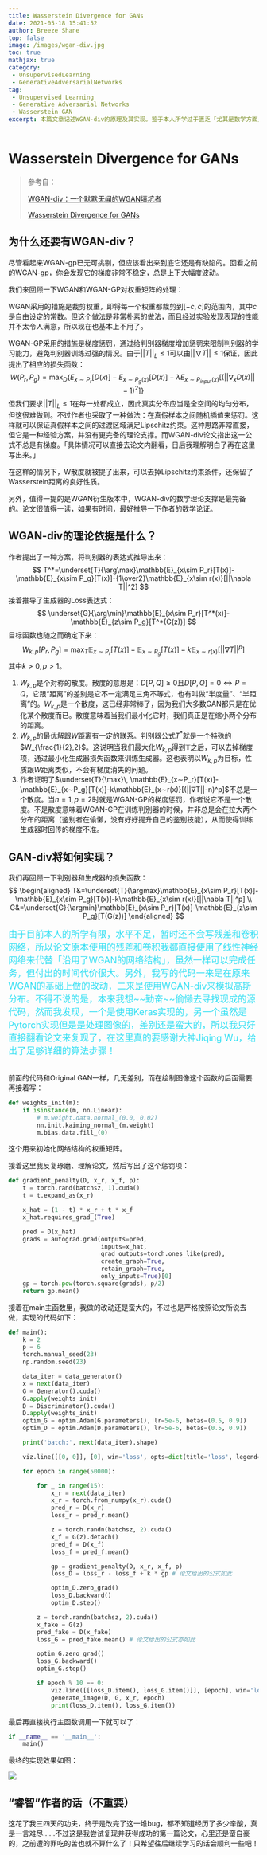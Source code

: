 ```yaml
---
title: Wasserstein Divergence for GANs
date: 2021-05-18 15:41:52
author: Breeze Shane
top: false
image: /images/wgan-div.jpg
toc: true
mathjax: true
category: 
 - UnsupervisedLearning
 - GenerativeAdversarialNetworks
tag: 
 - Unsupervised Learning
 - Generative Adversarial Networks
 - Wasserstein GAN
excerpt: 本篇文章记述WGAN-div的原理及其实现。鉴于本人所学过于匮乏「尤其是数学方面」，太多东西理解不了，因此作此篇一来初步学习，二来留给以后的自己去解决。另外，也正因上述原因，本篇博客并不具备参考意义。
---
```


# Wasserstein Divergence for GANs

> 參考自：
>
> [WGAN-div：一个默默无闻的WGAN填坑者](https://spaces.ac.cn/archives/6139)
>
> [Wasserstein Divergence for GANs](https://arxiv.org/abs/1712.01026)

## 为什么还要有WGAN-div？

尽管看起来WGAN-gp已无可挑剔，但应该看出来到底它还是有缺陷的。回看之前的WGAN-gp，你会发现它的梯度非常不稳定，总是上下大幅度波动。

我们来回顾一下WGAN和WGAN-GP对权重矩阵的处理：

WGAN采用的措施是裁剪权重，即将每一个权重都裁剪到$[-c,c]$的范围内，其中$c$是自由设定的常数。但这个做法是非常朴素的做法，而且经过实验发现表现的性能并不太令人满意，所以现在也基本上不用了。

WGAN-GP采用的措施是梯度惩罚，通过给判别器梯度增加惩罚来限制判别器的学习能力，避免判别器训练过强的情况。由于$||T||_L\leq1$可以由$||\nabla T||\leq1$保证，因此提出了相应的损失函数：
$$
W(P_r, P_g)=\max_{D} \{E_{x \sim P_r}[D(x)]-E_{x\sim P_g(x)}[D(x)]-\lambda E_{x\sim P_{input}(x)}[(||\nabla_x D(x)||-1)^2] \}
$$
但我们要求$||T||_L\leq1$在每一处都成立，因此真实分布应当是全空间的均匀分布，但这很难做到。不过作者也采取了一种做法：在真假样本之间随机插值来惩罚。这样就可以保证真假样本之间的过渡区域满足Lipschitz约束。这种思路非常直接，但它是一种经验方案，并没有更完备的理论支撑。而WGAN-div论文指出这一公式不总是有梯度。「具体情况可以直接去论文内翻看，日后我理解明白了再在这里写出来。」

在这样的情况下，W散度就被提了出来，可以去掉Lipschitz约束条件，还保留了Wasserstein距离的良好性质。

另外，值得一提的是WGAN衍生版本中，WGAN-div的数学理论支撑是最完备的。论文很值得一读，如果有时间，最好推导一下作者的数学论证。

## WGAN-div的理论依据是什么？

作者提出了一种方案，将判别器的表达式推导出来：
$$
T^*=\underset{T}{\arg\max}\mathbb{E}_{x\sim P_r}[T(x)]-\mathbb{E}_{x\sim P_g}[T(x)]-{1\over2}\mathbb{E}_{x\sim r(x)}[||\nabla T||^2]
$$
接着推导了生成器的Loss表达式：
$$
\underset{G}{\arg\min}\mathbb{E}_{x\sim P_r}[T^*(x)]-\mathbb{E}_{z\sim P_g}[T^*(G(z))]
$$
目标函数也随之而确定下来：
$$
W_{k,p}[P_r,P_g]=\max_T\mathbb{E}_{x\sim P_r}[T(x)]-\mathbb{E}_{x\sim P_g}[T(x)]-k\mathbb{E}_{x\sim r(x)}[||\nabla T||^p]
$$
其中$k>0,p>1$。

1. $W_{k,p}$是个对称的散度。散度的意思是：$D[P,Q]≥0$且$D[P,Q]=0⇔P=Q$，它跟“距离”的差别是它不一定满足三角不等式，也有叫做“半度量”、“半距离”的。$W_{k,p}$是一个散度，这已经非常棒了，因为我们大多数GAN都只是在优化某个散度而已。散度意味着当我们最小化它时，我们真正是在缩小两个分布的距离。
2. $W_{k,p}$的最优解跟$W$距离有一定的联系。判别器公式$T^*$就是一个特殊的$W_{\frac{1}{2},2}$。这说明当我们最大化$W_{k,p}$得到$\mathbb T$之后，可以去掉梯度项，通过最小化生成器损失函数来训练生成器。这也表明以$W_{k,p}$为目标，性质跟$W$距离类似，不会有梯度消失的问题。
3. 作者证明了$\underset{T}{\max}\, \mathbb{E}_{x∼P_r}[T(x)]-\mathbb{E}_{x∼P_g}[T(x)]-k\mathbb{E}_{x∼r(x)}[(||∇T||-n)^p]$不总是一个散度。当$n=1,p=2$时就是WGAN-GP的梯度惩罚，作者说它不是一个散度。不是散度意味着WGAN-GP在训练判别器的时候，并非总是会在拉大两个分布的距离（鉴别者在偷懒，没有好好提升自己的鉴别技能），从而使得训练生成器时回传的梯度不准。

## GAN-div将如何实现？

我们再回顾一下判别器和生成器的损失函数：
$$
\begin{aligned}
T&=\underset{T}{\argmax}\mathbb{E}_{x\sim P_r}[T(x)]-\mathbb{E}_{x\sim P_g}[T(x)]-k\mathbb{E}_{x\sim r(x)}[||\nabla T||^p]  \\
G&=\underset{G}{\argmin}\mathbb{E}_{x\sim P_r}[T(x)]-\mathbb{E}_{z\sim P_g}[T(G(z))]
\end{aligned}
$$
<table><font color="#30dff3" size=4>由于目前本人的所学有限，水平不足，暂时还不会写残差和卷积网络，所以论文原本使用的残差和卷积我都直接使用了线性神经网络来代替「沿用了WGAN的网络结构」，虽然一样可以完成任务，但付出的时间代价很大。另外，我写的代码一来是在原来WGAN的基础上做的改动，二来是使用WGAN-div来模拟高斯分布。不得不说的是，本来我想~~勤奋~~偷懒去寻找现成的源代码，然而我发现，一个是使用Keras实现的，另一个虽然是Pytorch实现但是是处理图像的，差别还是蛮大的，所以我只好直接翻看论文来复现了，在这里真的要感谢大神Jiqing Wu，给出了足够详细的算法步骤！</font></table>

前面的代码和Original GAN一样，几无差别，而在绘制图像这个函数的后面需要再接着写：

```python
def weights_init(m):
    if isinstance(m, nn.Linear):
        # m.weight.data.normal_(0.0, 0.02)
        nn.init.kaiming_normal_(m.weight)
        m.bias.data.fill_(0)
```

这个用来初始化网络结构的权重矩阵。

接着这里我反复琢磨、理解论文，然后写出了这个惩罚项：

```python
def gradient_penalty(D, x_r, x_f, p):
    t = torch.rand(batchsz, 1).cuda()
    t = t.expand_as(x_r)

    x_hat = (1 - t) * x_r + t * x_f
    x_hat.requires_grad_(True)

    pred = D(x_hat)
    grads = autograd.grad(outputs=pred,
                          inputs=x_hat,
                          grad_outputs=torch.ones_like(pred),
                          create_graph=True,
                          retain_graph=True,
                          only_inputs=True)[0]
    gp = torch.pow(torch.square(grads), p/2)
    return gp.mean()
```

接着在main主函数里，我做的改动还是蛮大的，不过也是严格按照论文所说去做，实现的代码如下：

```python
def main():
    k = 2
    p = 6
    torch.manual_seed(23)
    np.random.seed(23)

    data_iter = data_generator()
    x = next(data_iter)
    G = Generator().cuda()
    G.apply(weights_init)
    D = Discriminator().cuda()
    D.apply(weights_init)
    optim_G = optim.Adam(G.parameters(), lr=5e-6, betas=(0.5, 0.9))
    optim_D = optim.Adam(D.parameters(), lr=5e-6, betas=(0.5, 0.9))

    print('batch:', next(data_iter).shape)

    viz.line([[0, 0]], [0], win='loss', opts=dict(title='loss', legend=['D', 'G']))

    for epoch in range(50000):

        for _ in range(15):
            x_r = next(data_iter)
            x_r = torch.from_numpy(x_r).cuda()
            pred_r = D(x_r)
            loss_r = pred_r.mean()

            z = torch.randn(batchsz, 2).cuda()
            x_f = G(z).detach()
            pred_f = D(x_f)
            loss_f = pred_f.mean()

            gp = gradient_penalty(D, x_r, x_f, p)
            loss_D = loss_r - loss_f + k * gp # 论文给出的公式如此

            optim_D.zero_grad()
            loss_D.backward()
            optim_D.step()

        z = torch.randn(batchsz, 2).cuda()
        x_fake = G(z)
        pred_fake = D(x_fake)
        loss_G = pred_fake.mean() # 论文给出的公式亦如此

        optim_G.zero_grad()
        loss_G.backward()
        optim_G.step()

        if epoch % 10 == 0:
            viz.line([[loss_D.item(), loss_G.item()]], [epoch], win='loss', update='append')
            generate_image(D, G, x_r, epoch)
            print(loss_D.item(), loss_G.item())
```

最后再直接执行主函数调用一下就可以了：

```python
if __name__ == '__main__':
    main()
```

最终的实现效果如图：

![](/images/WGAN-div-1.png)

## “睿智”作者的话（不重要）

这花了我三四天的功夫，终于是改完了这一堆bug，都不知道经历了多少辛酸，真是一言难尽……不过这是我尝试复现并获得成功的第一篇论文，心里还是蛮自豪的，之前遭的罪吃的苦也就不算什么了！只希望往后继续学习的话会顺利一些吧！
